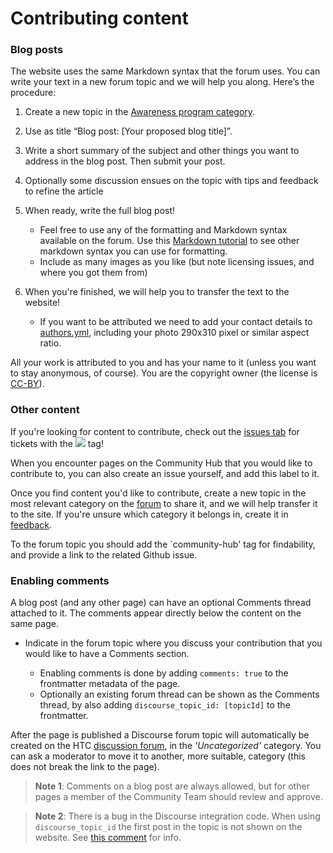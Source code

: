 # Contributing content

### Blog posts

The website uses the same Markdown syntax that the forum uses. You can write your text in a new forum topic and we will help you along. Here’s the procedure:

1) Create a new topic in the [Awareness program category](https://community.humanetech.com/c/focus/awareness-program).

1) Use as title “Blog post: [Your proposed blog title]”.

1) Write a short summary of the subject and other things you want to address in the blog post. Then submit your post.

1) Optionally some discussion ensues on the topic with tips and feedback to refine the article

1) When ready, write the full blog post!
    - Feel free to use any of the formatting and Markdown syntax available on the forum. Use this [Markdown tutorial](https://github.com/adam-p/markdown-here/wiki/Markdown-Cheatsheet) to see other markdown syntax you can use for formatting.
    - Include as many images as you like (but note licensing issues, and where you got them from)

1) When you're finished, we will help you to transfer the text to the website!
    - If you want to be attributed we need to add your contact details to [authors.yml](https://github.com/humanetech-community/community-hub/blob/master/_data/authors.yml), including your photo 290x310 pixel or similar aspect ratio.

All your work is attributed to you and has your name to it (unless you want to stay anonymous, of course). You are the copyright owner (the license is [CC-BY](https://creativecommons.org/licenses/by/4.0/)).


### Other content

If you're looking for content to contribute, check out the [issues tab](https://github.com/humanetech-community/community-hub/issues?q=is%3Aissue+is%3Aopen+label%3A%22needs-content%22) for tickets with the ![](https://img.shields.io/badge/-content%20needed-blue.svg) tag!

When you encounter pages on the Community Hub that you would like to contribute to, you can also create an issue yourself, and add this label to it.

Once you find content you'd like to contribute, create a new topic in the most relevant category on the [forum](https://community.humanetech.com/) to share it, and we will help transfer it to the site. If you're unsure which category it belongs in, create it in [feedback](https://community.humanetech.com/c/central/feedback).

To the forum topic you should add the `community-hub' tag for findability, and provide a link to the related Github issue.

### Enabling comments

A blog post (and any other page) can have an optional Comments thread attached to it. The comments appear directly below the content on the same page.

- Indicate in the forum topic where you discuss your contribution that you would like to have a Comments section.

  - Enabling comments is done by adding `comments: true` to the frontmatter metadata of the page.
  - Optionally an existing forum thread can be shown as the Comments thread, by also adding `discourse_topic_id: [topicId]` to the frontmatter.

After the page is published a Discourse forum topic will automatically be created on the HTC [discussion forum](https://community.humanetech.com), in the _'Uncategorized'_ category. You can ask a moderator to move it to another, more suitable, category (this does not break the link to the page).

> **Note 1**: Comments on a blog post are always allowed, but for other pages a member of the Community Team should review and approve.

> **Note 2**: There is a bug in the Discourse integration code. When using `discourse_topic_id` the first post in the topic is not shown on the website. See [this comment](https://github.com/humanetech-community/community-hub/issues/46#issuecomment-487286701) for info.